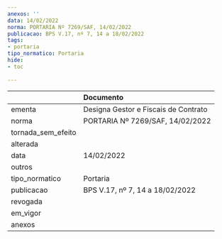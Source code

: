 ```yaml
---
anexos: ''
data: 14/02/2022
norma: PORTARIA Nº 7269/SAF, 14/02/2022
publicacao: BPS V.17, nº 7, 14 a 18/02/2022
tags:
- portaria
tipo_normatico: Portaria
hide: 
- toc 
 
---
```


|                    | Documento                            |
|:-------------------|:-------------------------------------|
| ementa             | Designa Gestor e Fiscais de Contrato |
| norma              | PORTARIA Nº 7269/SAF, 14/02/2022     |
| tornada_sem_efeito |                                      |
| alterada           |                                      |
| data               | 14/02/2022                           |
| outros             |                                      |
| tipo_normatico     | Portaria                             |
| publicacao         | BPS V.17, nº 7, 14 a 18/02/2022      |
| revogada           |                                      |
| em_vigor           |                                      |
| anexos             |                                      |